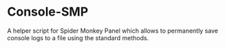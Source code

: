 # Console-SMP
A helper script for Spider Monkey Panel which allows to permanently save console logs to a file using the standard methods.
